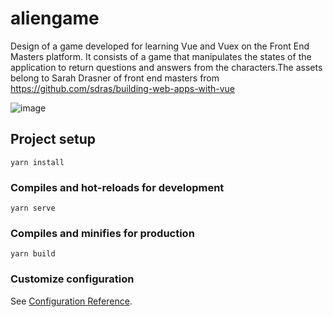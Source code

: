 # aliengame
Design of a game developed for learning Vue and Vuex on the Front End Masters platform. It consists of a game that manipulates the states of the application to return questions and answers from the characters.The assets belong to Sarah Drasner of front end masters from https://github.com/sdras/building-web-apps-with-vue

![image](https://github.com/mariaLauraDev/aliengame/assets/112260675/07de12bc-7511-435e-a212-dc0e219ca012)


## Project setup
```
yarn install
```

### Compiles and hot-reloads for development
```
yarn serve
```

### Compiles and minifies for production
```
yarn build
```

### Customize configuration
See [Configuration Reference](https://cli.vuejs.org/config/).
